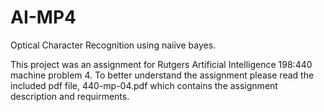 # AI-MP4

Optical Character Recognition using naiive bayes.

This project was an assignment for Rutgers Artificial Intelligence 198:440 machine problem 4. To better understand the assignment please read the included pdf file, 440-mp-04.pdf which contains the assignment description and requirments.

